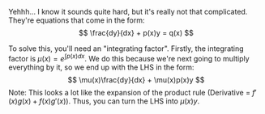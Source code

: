 Yehhh... I know it sounds quite hard, but it's really not that complicated. They're equations that come in the form:
$$
\frac{dy}{dx} + p(x)y = q(x)
$$

To solve this, you'll need an "integrating factor". Firstly, the integrating factor is $\mu (x)=e^{\int{p(x)dx}}$. We do this because we're next going to multiply everything by it, so we end up with the LHS in the form:
$$
\mu(x)\frac{dy}{dx} + \mu(x)p(x)y
$$
Note: This looks a lot like the expansion of the product rule (Derivative = $f'(x)g(x) + f(x)g'(x)$). Thus, you can turn the LHS into $\mu(x)y$.
 


